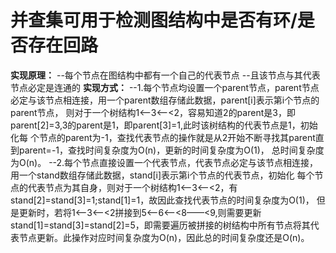 # 并查集可用于检测图结构中是否有环/是否存在回路
**实现原理：**
	--每个节点在图结构中都有一个自己的代表节点
	--且该节点与其代表节点必定是连通的
**实现方式：**
	--1.每个节点均设置一个parent节点，parent节点必定与该节点相连接，用一个parent数组存储此数据，parent[i]表示第i个节点的parent节点，
	则对于一个树结构1<——3<——<2，容易知道2的parent是3，即parent[2]=3,3的parent是1，即parent[3]=1,此时该树结构的代表节点是1，初始化每
	个节点的parent为-1，查找代表节点的操作就是从2开始不断寻找其parent直到parent=-1，查找时间复杂度为O(n)，更新的时间复杂度为O(1)，
	总时间复杂度为O(n)。
	--2.每个节点直接设置一个代表节点，代表节点必定与该节点相连接，用一个stand数组存储此数据，stand[i]表示第i个节点的代表节点，初始化
	每个节点的代表节点为其自身，则对于一个树结构1<——3<——<2，有stand[2]=stand[3]=1;stand[1]=1，故因此查找代表节点的时间复杂度为O(1)，
	但是更新时，若将1<——3<——<2拼接到5<——6<——<8——<9,则需要更新stand[1]=stand[3]=stand[2]=5，即需要遍历被拼接的树结构中所有节点将其代
	表节点更新。此操作对应时间复杂度为O(n)，因此总的时间复杂度还是O(n)。